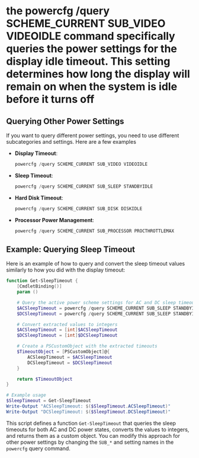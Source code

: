 # the powercfg /query SCHEME_CURRENT SUB_VIDEO VIDEOIDLE command specifically queries the power settings for the display idle timeout. This setting determines how long the display will remain on when the system is idle before it turns off

## Querying Other Power Settings

If you want to query different power settings, you need to use different subcategories and settings. Here are a few examples

- **Display Timeout**:

  ```powershell
  powercfg /query SCHEME_CURRENT SUB_VIDEO VIDEOIDLE
  ```

- **Sleep Timeout**:

  ```powershell
  powercfg /query SCHEME_CURRENT SUB_SLEEP STANDBYIDLE
  ```

- **Hard Disk Timeout**:

  ```powershell
  powercfg /query SCHEME_CURRENT SUB_DISK DISKIDLE
  ```

- **Processor Power Management**:

  ```powershell
  powercfg /query SCHEME_CURRENT SUB_PROCESSOR PROCTHROTTLEMAX
  ```

## Example: Querying Sleep Timeout

Here is an example of how to query and convert the sleep timeout values similarly to how you did with the display timeout:

```powershell
function Get-SleepTimeout {
    [CmdletBinding()]
    param ()

    # Query the active power scheme settings for AC and DC sleep timeouts
    $ACSleepTimeout = powercfg /query SCHEME_CURRENT SUB_SLEEP STANDBYIDLE | Select-String -Pattern 'Power Setting Index' | ForEach-Object { $_.Line -split '\s+' } | Select-Object -Last 1
    $DCSleepTimeout = powercfg /query SCHEME_CURRENT SUB_SLEEP STANDBYIDLE | Select-String -Pattern 'Power Setting Index' | ForEach-Object { $_.Line -split '\s+' } | Select-Object -First 1

    # Convert extracted values to integers
    $ACSleepTimeout = [int]$ACSleepTimeout
    $DCSleepTimeout = [int]$DCSleepTimeout

    # Create a PSCustomObject with the extracted timeouts
    $TimeoutObject = [PSCustomObject]@{
        ACSleepTimeout = $ACSleepTimeout
        DCSleepTimeout = $DCSleepTimeout
    }

    return $TimeoutObject
}

# Example usage
$SleepTimeout = Get-SleepTimeout
Write-Output "ACSleepTimeout: $($SleepTimeout.ACSleepTimeout)"
Write-Output "DCSleepTimeout: $($SleepTimeout.DCSleepTimeout)"
```

This script defines a function `Get-SleepTimeout` that queries the sleep timeouts for both AC and DC power states, converts the values to integers, and returns them as a custom object. You can modify this approach for other power settings by changing the `SUB_*` and setting names in the `powercfg` query command.
